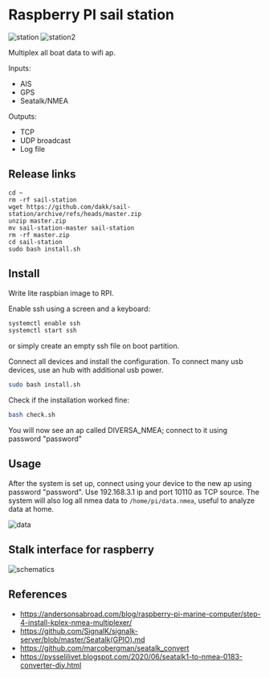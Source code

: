 # Raspberry PI sail station

![station](https://user-images.githubusercontent.com/1060425/144998274-dc84c163-21de-4a79-884c-eac48d8ab764.jpg)
![station2](https://user-images.githubusercontent.com/1060425/144998294-8879c9f1-f3ce-4b34-b867-25683005da76.jpg)


Multiplex all boat data to wifi ap.

Inputs:
- AIS 
- GPS
- Seatalk/NMEA

Outputs:
- TCP
- UDP broadcast
- Log file


## Release links

```
cd ~
rm -rf sail-station
wget https://github.com/dakk/sail-station/archive/refs/heads/master.zip
unzip master.zip
mv sail-station-master sail-station
rm -rf master.zip
cd sail-station
sudo bash install.sh
```

## Install

Write lite raspbian image to RPI.

Enable ssh using a screen and a keyboard:

```bash
systemctl enable ssh
systemctl start ssh
```

or simply create an empty ssh file on boot partition.

Connect all devices and install the configuration. To connect many usb devices, use an hub with additional
usb power.

```bash
sudo bash install.sh
```

Check if the installation worked fine:

```bash
bash check.sh
```

You will now see an ap called DIVERSA_NMEA; connect to it using password "password"


## Usage

After the system is set up, connect using your device to the new ap using password "password". Use 192.168.3.1 ip and port 10110 as TCP source. 
The system will also log all nmea data to ```/home/pi/data.nmea```, useful to analyze data at home.

![data](https://user-images.githubusercontent.com/1060425/144998326-00799f41-287e-4f48-927e-8e1be99fad2b.jpg)


## Stalk interface for raspberry

![schematics](https://user-images.githubusercontent.com/1060425/144998349-d8c1aecc-723a-491a-8f82-6e9ede4e8ee1.jpg)


## References

- https://andersonsabroad.com/blog/raspberry-pi-marine-computer/step-4-install-kplex-nmea-multiplexer/
- https://github.com/SignalK/signalk-server/blob/master/Seatalk(GPIO).md
- https://github.com/marcobergman/seatalk_convert
- https://pysselilivet.blogspot.com/2020/06/seatalk1-to-nmea-0183-converter-diy.html
